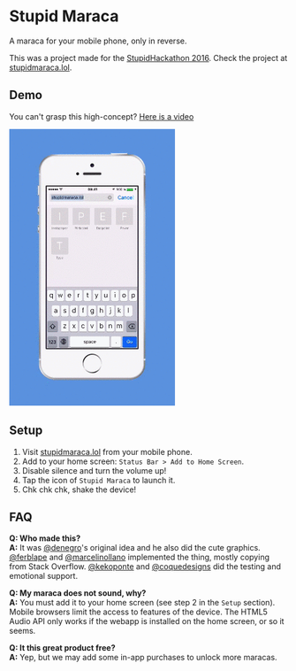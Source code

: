 # Stupid Maraca

A maraca for your mobile phone, only in reverse.

This was a project made for the [StupidHackathon 2016](http://www.stupidhackathon.es). Check the project at [stupidmaraca.lol](http://stupidmaraca.lol).

## Demo

You can't grasp this high-concept? [Here is a video](assets/demo.mp4)

![Demo](assets/demo.gif)

## Setup

1. Visit [stupidmaraca.lol](http://stupidmaraca.lol) from your mobile phone.
2. Add to your home screen: `Status Bar > Add to Home Screen`.
3. Disable silence and turn the volume up!
4. Tap the icon of `Stupid Maraca` to launch it.
4. Chk chk chk, shake the device!

## FAQ

**Q: Who made this?**  
**A:** It was [@denegro](https://twitter.com/denegro)'s original idea and he also did the cute graphics. [@ferblape](https://twitter.com/ferblape) and [@marcelinollano](https://twitter.com/marcelinollano) implemented the thing, mostly copying from Stack Overflow. [@kekoponte](https://twitter.com/kekoponte) and [@coquedesigns](https://twitter.com/coquedesigns) did the testing and emotional support.

**Q: My maraca does not sound, why?**  
**A:** You must add it to your home screen (see step 2 in the `Setup` section). Mobile browsers limit the access to features of the device. The HTML5 Audio API only works if the webapp is installed on the home screen, or so it seems.

**Q: It this great product free?**  
**A:** Yep, but we may add some in-app purchases to unlock more maracas.
